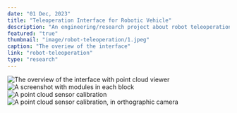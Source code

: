 ```yaml
---
date: "01 Dec, 2023"
title: "Teleoperation Interface for Robotic Vehicle"
description: "An engineering/research project about robot teleoperation with focus on uncertainty"
featured: "true"
thumbnail: "image/robot-teleoperation/1.jpeg"
caption: "The overiew of the interface"
link: "robot-teleoperation"
type: "research"
---
```


![The overview of the interface with point cloud viewer](/image/robot-teleoperation/1.jpeg)
![A screenshot with modules in each block](/image/robot-teleoperation/2.jpeg)
![A point cloud sensor calibration](/image/robot-teleoperation/3.jpeg)
![A point cloud sensor calibration, in orthographic camera](/image/robot-teleoperation/4.jpeg)

<!-- The conversational audio guide is an experimental project about the collaborative interaction between humans and AI agents in viewing artwork. It aims to understand how AI can assist humans in constructivist learning, cultivating a more lightweight yet effective way of viewing the artwork. From an observation of how the museum visitors behave within the exhibitory setting, the conversational audio guide started with an easy question *"Can the AI be an enjoyable companion who brings a theather-like experience to the solemn environment primarily known as the White Box?"* Through the demonstration of the Conversational audio guide, our team was able to see a variety of expectations given the concept from the participants and the corresponding various interactions. The conversational audio guide, primarily through the demonstration of its potential to imitate the well-known figure, suggests a possibility that lies within the narrative presentation of education via AI. -->
<!-- 
<div style="display: flex;">
    <div style="flex: 1; padding: 5px;">
        <img src="/image/conversational-guide/2.png" alt="Researchers are monitoring the participant behavior via a camera" style="width: 100%; object-fit: cover; height: 300px;">
    </div>
    <div style="flex: 1; padding: 5px;">
        <img src="/image/conversational-guide/3.png" alt="The user test room, with TV displaying the Guernica" style="width: 100%;
        object-fit: cover; height: 300px;">
    </div>
</div> -->

<!-- The study, we found that users had a high level of expectation given the idea of the conversational audio guide. It was assumed to give them a personalized experience with a degree of social interaction. The characterized agent has room for potential, as it can bring in a role-play-like aspect to the education. We hope to further extend the knowledge over the characterized agent, and the conversational audio guide is a proof-of-concept suggesting various implications within the direction. -->
